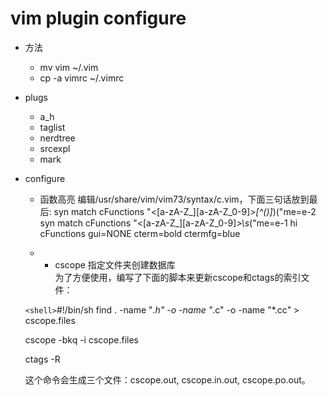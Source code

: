 vim plugin configure
===================

* 方法
    * mv vim ~/.vim
    * cp -a vimrc ~/.vimrc

* plugs
    * a_h
    * taglist
    * nerdtree
    * srcexpl
    * mark

* configure
    * 函数高亮     编辑/usr/share/vim/vim73/syntax/c.vim，下面三句话放到最后:
    syn match cFunctions "\<[a-zA-Z_][a-zA-Z_0-9]*\>[^()]*)("me=e-2
    syn match cFunctions "\<[a-zA-Z_][a-zA-Z_0-9]*\>\s*("me=e-1
    hi cFunctions gui=NONE cterm=bold  ctermfg=blue

    *  * cscope 指定文件夹创建数据库       
    为了方便使用，编写了下面的脚本来更新cscope和ctags的索引文件：

    `<shell>`#!/bin/sh
    find . -name "*.h" -o -name "*.c" -o -name "*.cc" > cscope.files

    cscope -bkq -i cscope.files

    ctags -R

    这个命令会生成三个文件：cscope.out, cscope.in.out, cscope.po.out。

